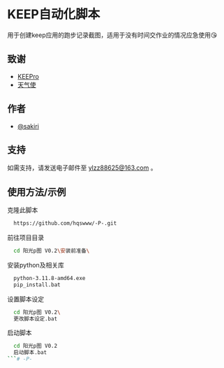 
# KEEP自动化脚本

用于创建keep应用的跑步记录截图，适用于没有时间交作业的情况应急使用😘
## 致谢
 - [KEEPro](https://tool.joytion.cn/keep/)
 - [天气使](https://www.tianqishi.com/)
## 作者

- [@sakiri](https://github.com/hqswww)


## 支持

如需支持，请发送电子邮件至 ylzz88625@163.com 。


## 使用方法/示例

克隆此脚本
```bash
  https://github.com/hqswww/-P-.git
```

前往项目目录

```bash
  cd 阳光p图 V0.2\安装前准备\
```

安装python及相关库

```bash
  python-3.11.8-amd64.exe
  pip_install.bat
```

设置脚本设定

```bash
  cd 阳光p图 V0.2\
  更改脚本设定.bat
```

启动脚本

```bash
  cd 阳光p图 V0.2
  启动脚本.bat
```# -P-
